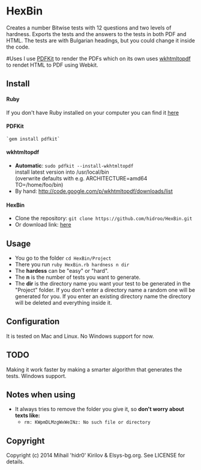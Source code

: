 # HexBin
Creates a number Bitwise tests with 12 questions and two levels of hardness. 
Exports the tests and the answers to the tests in both PDF and HTML.
The tests are with Bulgarian headings, but you could change it inside the code.

#Uses 
  I use [PDFKit](http://github.com/antialize/wkhtmltopdf) to render the PDFs which on its own uses [wkhtmltopdf](http://github.com/antialize/wkhtmltopdf) to rendet HTML to PDF using Webkit.

## Install
#### Ruby
  If you don't have Ruby installed on your computer you can find it [here](https://www.ruby-lang.org/en/installation/)

#### PDFKit
    `gem install pdfkit`

#### wkhtmltopdf
 * **Automatic**: `sudo pdfkit --install-wkhtmltopdf`  
 install latest version into /usr/local/bin  
 (overwrite defaults with e.g. ARCHITECTURE=amd64 TO=/home/foo/bin)
 * By hand: http://code.google.com/p/wkhtmltopdf/downloads/list

#### HexBin
  * Clone the repository: `git clone https://github.com/hidroo/HexBin.git`
  * Or download link: [here](https://github.com/hidroo/HexBin/archive/master.zip)

## Usage
* You go to the folder `cd HexBin/Project`
*  There you run `ruby HexBin.rb hardness n dir`
  *  The **hardess** can be "easy" or "hard".
  *  The **n** is the number of tests you want to generate.
  * The **dir** is the directory name you want your test to be generated in the "Project" folder. If you don't enter a directory name a random one will be generated for you. If you enter an existing directory name the directory will be deleted and everything inside it.

## Configuration
  It is tested on Mac and Linux. No Windows support for now.
  
## TODO
  Making it work faster by making a smarter algorithm that generates the tests.
  Windows support.
  
## Notes when using
  * It always tries to remove the folder you give it, so **don't worry about texts like:** 
    * `rm: KWpmDLMzgWxWeINz: No such file or directory`
  
## Copyright
Copyright (c) 2014 Mihail 'hidr0' Kirilov & Elsys-bg.org. See LICENSE for details.

